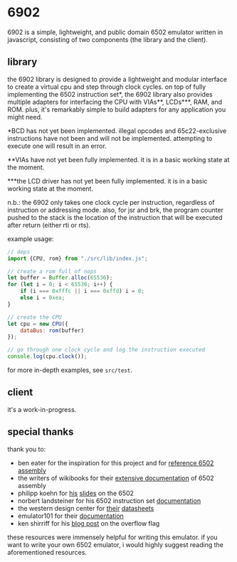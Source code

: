 # 6902
6902 is a simple, lightweight, and public domain 6502 emulator written in javascript, consisting of two components (the library and the client).

## library
the 6902 library is designed to provide a lightweight and modular interface to create a virtual cpu and step through clock cycles. on top of fully implementing the 6502 instruction set*, the 6902 library also provides multiple adapters for interfacing the CPU with VIAs**, LCDs***, RAM, and ROM. plus, it's remarkably simple to build adapters for any application you might need.

*BCD has not yet been implemented. illegal opcodes and 65c22-exclusive instructions have not been and will not be implemented. attempting to execute one will result in an error.

**VIAs have not yet been fully implemented. it is in a basic working state at the moment.

***the LCD driver has not yet been fully implemented. it is in a basic working state at the moment.

n.b.: the 6902 only takes one clock cycle per instruction, regardless of instruction or addressing mode. also, for jsr and brk, the program counter pushed to the stack is the location of the instruction that will be executed after return (either rti or rts).

example usage:
```js
// deps
import {CPU, rom} from "./src/lib/index.js";

// create a rom full of nops
let buffer = Buffer.alloc(65536);
for (let i = 0; i < 65536; i++) {
    if (i === 0xfffc || i === 0xffd) i = 0;
    else i = 0xea;
}

// create the CPU
let cpu = new CPU({
    dataBus: rom(buffer)
});

// go through one clock cycle and log the instruction executed
console.log(cpu.clock());
```

for more in-depth examples, see `src/test`.

## client
it's a work-in-progress.

## special thanks
thank you to:
* ben eater for the inspiration for this project and for [reference 6502 assembly](https://eater.net/6502)
* the writers of wikibooks for their [extensive documentation](https://en.wikibooks.org/wiki/6502_Assembly) of 6502 assembly
* philipp koehn for [his](https://www.cs.jhu.edu/~phi/csf/slides/lecture-6502-stack.pdf) [slides](https://www.cs.jhu.edu/~phi/csf/slides/lecture-6502-interrupt.pdf) on the 6502
* norbert landsteiner for his 6502 instruction set [documentation](https://www.masswerk.at/6502/6502_instruction_set.html)
* the western design center for [their](https://eater.net/datasheets/w65c02s.pdf) [datasheets](https://eater.net/datasheets/w65c22.pdf)
* emulator101 for their [documentation](http://www.emulator101.com/6502-addressing-modes.html)
* ken shirriff for his [blog post](https://www.righto.com/2012/12/the-6502-overflow-flag-explained.html) on the overflow flag

these resources were immensely helpful for writing this emulator. if you want to write your own 6502 emulator, i would highly suggest reading the aforementioned resources.